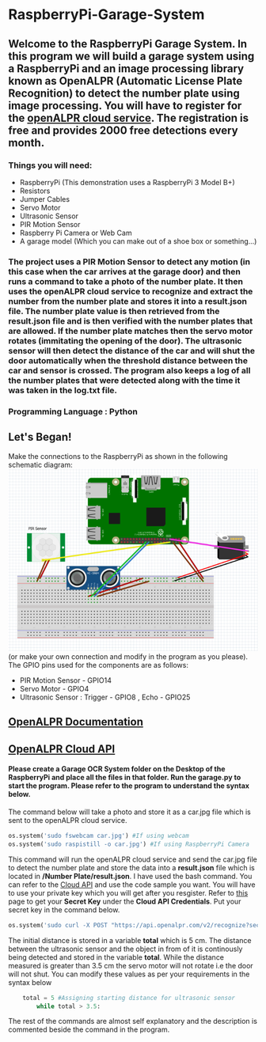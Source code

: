 # RaspberryPi-Garage-System

## Welcome to the RaspberryPi Garage System. In this program we will build a garage system using a RaspberryPi and an image processing library known as OpenALPR (Automatic License Plate Recognition) to detect the number plate using image processing. You will have to register for the [openALPR cloud service](https://cloud.openalpr.com/). The registration is free and provides 2000 free detections every month.

### Things you will need: 
* RaspberryPi (This demonstration uses a RaspberryPi 3 Model B+)
* Resistors
* Jumper Cables
* Servo Motor
* Ultrasonic Sensor
* PIR Motion Sensor
* Raspberry Pi Camera or Web Cam
* A garage model (Which you can make out of a shoe box or something...)

### The project uses a PIR Motion Sensor to detect any motion (in this case when the car arrives at the garage door) and then runs a command to take a photo of the number plate. It then uses the openALPR cloud service to recognize and extract the number from the number plate and stores it into a result.json file. The number plate value is then retrieved from the result.json file and is then verified with the number plates that are allowed. If the number plate matches then the servo motor rotates (immitating the opening of the door). The ultrasonic sensor will then detect the distance of the car and will shut the door automatically when the threshold distance between the car and sensor is crossed. The program also keeps a log of all the number plates that were detected along with the time it was taken in the log.txt file.

### Programming Language : Python

## Let's Began!
Make the connections to the RaspberryPi as shown in the following schematic diagram: ![schematic diagram](https://github.com/MoizSM/RaspberryPi-Garage-System/blob/master/Connection%20Schematic.PNG) (or make your own connection and modify in the program as you please). 
The GPIO pins used for the components are as follows: 
* PIR Motion Sensor - GPIO14
* Servo Motor - GPIO4
* Ultrasonic Sensor : Trigger - GPIO8 , Echo - GPIO25

## [OpenALPR Documentation](http://doc.openalpr.com/)
## [OpenALPR Cloud API](http://doc.openalpr.com/cloud_api.html)

#### Please create a Garage OCR System folder on the Desktop of the RaspberryPi and place all the files in that folder. Run the **garage.py** to start the program. Please refer to the program to understand the syntax below.

The command below will take a photo and store it as a car.jpg file which is sent to the openALPR cloud service.
```python 
os.system('sudo fswebcam car.jpg') #If using webcam 
os.system('sudo raspistill -o car.jpg') #If using RaspberryPi Camera 
```
This command will run the openALPR cloud service and send the car.jpg file to detect the number plate and store the data into a **result.json** file which is located in **/Number Plate/result.json**. I have used the bash command. You can refer to the [Cloud API](http://doc.openalpr.com/cloud_api.html) and use the code sample you want. You will have to use your private key which you will get after you resgister. Refer to [this](https://cloud.openalpr.com/cloudapi/) page to get your **Secret Key** under the **Cloud API Credentials**. Put your secret key in the command below.
```python
os.system('sudo curl -X POST "https://api.openalpr.com/v2/recognize?secret_key=PUT YOUR SECRET KEY HERE&recognize_vehicle=1&country=ae&return_image=0&topn=10" -F image=@/home/pi/Desktop/Garage OCR System/car.jpg> ~/Desktop/Garage OCR System/Number Plate/result.json')
```
The initial distance is stored in a variable **total** which is 5 cm. The distance between the ultrasonic sensor and the object in from of it is continously being detected and stored in the variable **total**. While the distance measured is greater than 3.5 cm the servo motor will not rotate i.e the door will not shut. You can modify these values as per your requirements in the syntax below
```python
	total = 5 #Assigning starting distance for ultrasonic sensor
		while total > 3.5:
```
The rest of the commands are almost self explanatory and the description is commented beside the command in the program. 
